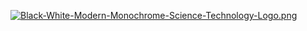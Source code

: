 
[![Black-White-Modern-Monochrome-Science-Technology-Logo.png](https://i.postimg.cc/zByDDRmj/Black-White-Modern-Monochrome-Science-Technology-Logo.png)](https://postimg.cc/S2pbDRx2)
